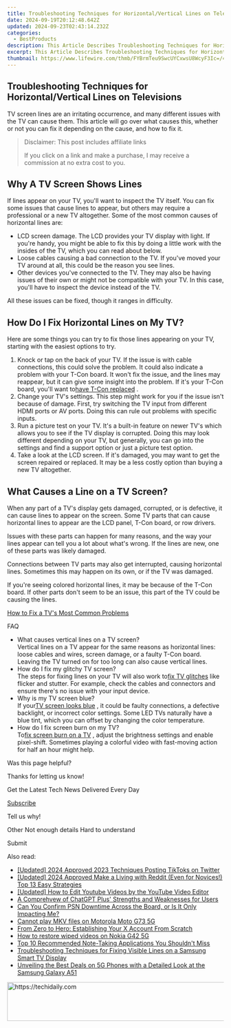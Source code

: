 ```yaml
---
title: Troubleshooting Techniques for Horizontal/Vertical Lines on Televisions
date: 2024-09-19T20:12:48.642Z
updated: 2024-09-23T02:43:14.232Z
categories:
  - BestProducts
description: This Article Describes Troubleshooting Techniques for Horizontal/Vertical Lines on Televisions
excerpt: This Article Describes Troubleshooting Techniques for Horizontal/Vertical Lines on Televisions
thumbnail: https://www.lifewire.com/thmb/FYBrmTeu9SwcUYCxwsU8WcyF3Ic=/400x300/filters:no_upscale():max_bytes(150000):strip_icc():format(webp)/title-c0a673f2ceec4e48bf0388773f3bd360.jpg
---
```


## Troubleshooting Techniques for Horizontal/Vertical Lines on Televisions
 TV screen lines are an irritating occurrence, and many different issues with the TV can cause them. This article will go over what causes this, whether or not you can fix it depending on the cause, and how to fix it.

>  Disclaimer: This post includes affiliate links
>
>  If you click on a link and make a purchase, I may receive a commission at no extra cost to you.
>

## Why A TV Screen Shows Lines

 If lines appear on your TV, you'll want to inspect the TV itself. You can fix some issues that cause lines to appear, but others may require a professional or a new TV altogether. Some of the most common causes of horizontal lines are:

* LCD screen damage. The LCD provides your TV display with light. If you're handy, you might be able to fix this by doing a little work with the insides of the TV, which you can read about below.
* Loose cables causing a bad connection to the TV. If you've moved your TV around at all, this could be the reason you see lines.
* Other devices you've connected to the TV. They may also be having issues of their own or might not be compatible with your TV. In this case, you'll have to inspect the device instead of the TV.

 All these issues can be fixed, though it ranges in difficulty.

## How Do I Fix Horizontal Lines on My TV?

 Here are some things you can try to fix those lines appearing on your TV, starting with the easiest options to try.

1. Knock or tap on the back of your TV. If the issue is with cable connections, this could solve the problem. It could also indicate a problem with your T-Con board. It won't fix the issue, and the lines may reappear, but it can give some insight into the problem. If it's your T-Con board, you'll want to[have T-Con replaced](https://www.youtube.com/watch?v=aInbxbICue4&ab%5Fchannel=ShopJimmy.com) .
2. Change your TV's settings. This step might work for you if the issue isn't because of damage. First, try switching the TV input from different HDMI ports or AV ports. Doing this can rule out problems with specific inputs.
3. Run a picture test on your TV. It's a built-in feature on newer TV's which allows you to see if the TV display is corrupted. Doing this may look different depending on your TV, but generally, you can go into the settings and find a support option or just a picture test option.
4. Take a look at the LCD screen. If it's damaged, you may want to get the screen repaired or replaced. It may be a less costly option than buying a new TV altogether.

## What Causes a Line on a TV Screen?

 When any part of a TV's display gets damaged, corrupted, or is defective, it can cause lines to appear on the screen. Some TV parts that can cause horizontal lines to appear are the LCD panel, T-Con board, or row drivers.

 Issues with these parts can happen for many reasons, and the way your lines appear can tell you a lot about what's wrong. If the lines are new, one of these parts was likely damaged.

 Connections between TV parts may also get interrupted, causing horizontal lines. Sometimes this may happen on its own, or if the TV was damaged.

 If you're seeing colored horizontal lines, it may be because of the T-Con board. If other parts don't seem to be an issue, this part of the TV could be causing the lines.

[How to Fix a TV's Most Common Problems](https://www.lifewire.com/fix-common-tv-problems-5208947)

 FAQ

* What causes vertical lines on a TV screen?  
 Vertical lines on a TV appear for the same reasons as horizontal lines: loose cables and wires, screen damage, or a faulty T-Con board. Leaving the TV turned on for too long can also cause vertical lines.
* How do I fix my glitchy TV screen?  
 The steps for fixing lines on your TV will also work to[fix TV glitches](https://www.lifewire.com/fix-glitchy-tv-screen-5198300) like flicker and stutter. For example, check the cables and connectors and ensure there's no issue with your input device.
* Why is my TV screen blue?  
 If your[TV screen looks blue](https://www.lifewire.com/fix-blue-tint-on-tv-5208909) , it could be faulty connections, a defective backlight, or incorrect color settings. Some LED TVs naturally have a blue tint, which you can offset by changing the color temperature.
* How do I fix screen burn on my TV?  
 To[fix screen burn on a TV](https://www.lifewire.com/fix-screen-burn-in-4178041) , adjust the brightness settings and enable pixel-shift. Sometimes playing a colorful video with fast-moving action for half an hour might help.

Was this page helpful?

Thanks for letting us know!

 Get the Latest Tech News Delivered Every Day

[Subscribe](https://www.lifewire.com/#)

Tell us why!

 Other  Not enough details  Hard to understand

 Submit

<ins class="adsbygoogle"
     style="display:block"
     data-ad-format="autorelaxed"
     data-ad-client="ca-pub-7571918770474297"
     data-ad-slot="1223367746"></ins>

<ins class="adsbygoogle"
     style="display:block"
     data-ad-client="ca-pub-7571918770474297"
     data-ad-slot="8358498916"
     data-ad-format="auto"
     data-full-width-responsive="true"></ins>

<span class="atpl-alsoreadstyle">Also read:</span>
<div><ul>
<li><a href="https://twitter-videos.techidaily.com/updated-2024-approved-2023-techniques-posting-tiktoks-on-twitter/"><u>[Updated] 2024 Approved 2023 Techniques Posting TikToks on Twitter</u></a></li>
<li><a href="https://fox-info.techidaily.com/updated-2024-approved-make-a-living-with-reddit-even-for-novices-top-13-easy-strategies/"><u>[Updated] 2024 Approved Make a Living with Reddit (Even for Novices!) Top 13 Easy Strategies</u></a></li>
<li><a href="https://facebook-video-share.techidaily.com/updated-how-to-edit-youtube-videos-by-the-youtube-video-editor/"><u>[Updated] How to Edit Youtube Videos by the YouTube Video Editor</u></a></li>
<li><a href="https://tech-hub.techidaily.com/a-comprehvew-of-chatgpt-plus-strengths-and-weaknesses-for-users/"><u>A Comprehvew of ChatGPT Plus' Strengths and Weaknesses for Users</u></a></li>
<li><a href="https://techtrends.techidaily.com/can-you-confirm-psn-downtime-across-the-board-or-is-it-only-impacting-me/"><u>Can You Confirm PSN Downtime Across the Board, or Is It Only Impacting Me?</u></a></li>
<li><a href="https://phone-solutions.techidaily.com/cannot-play-mkv-files-on-motorola-moto-g73-5g-by-aiseesoft-video-converter-play-mkv-on-android/"><u>Cannot play MKV files on Motorola Moto G73 5G</u></a></li>
<li><a href="https://techtrends.techidaily.com/from-zero-to-hero-establishing-your-x-account-from-scratch/"><u>From Zero to Hero: Establishing Your X Account From Scratch</u></a></li>
<li><a href="https://blog-min.techidaily.com/how-to-restore-wiped-videos-on-nokia-g42-5g-by-fonelab-android-recover-video/"><u>How to restore wiped videos on Nokia G42 5G</u></a></li>
<li><a href="https://techtrends.techidaily.com/top-10-recommended-note-taking-applications-you-shouldnt-miss/"><u>Top 10 Recommended Note-Taking Applications You Shouldn't Miss</u></a></li>
<li><a href="https://techtrends.techidaily.com/troubleshooting-techniques-for-fixing-visible-lines-on-a-samsung-smart-tv-display/"><u>Troubleshooting Techniques for Fixing Visible Lines on a Samsung Smart TV Display</u></a></li>
<li><a href="https://buynow-info.techidaily.com/unveiling-the-best-deals-on-5g-phones-with-a-detailed-look-at-the-samsung-galaxy-a51/"><u>Unveiling the Best Deals on 5G Phones with a Detailed Look at the Samsung Galaxy A51</u></a></li>
</ul></div>

<!-- affiliate ads begin -->
<a href="https://appsumo.8odi.net/c/5597632/2111982/7443" target="_top" id="2111982">
  <img src="//a.impactradius-go.com/display-ad/7443-2111982" border="0" alt="https://techidaily.com" width="728" height="90"/>
</a>
<img height="0" width="0" src="https://appsumo.8odi.net/i/5597632/2111982/7443" style="position:absolute;visibility:hidden;" border="0" />
<!-- affiliate ads end -->

